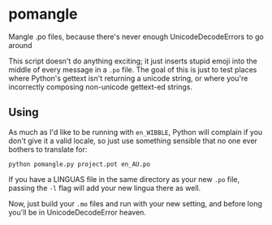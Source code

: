 pomangle
========

Mangle .po files, because there's never enough UnicodeDecodeErrors to go around

This script doesn't do anything exciting; it just inserts stupid emoji into the
middle of every message in a `.po` file. The goal of this is just to test
places where Python's gettext isn't returning a unicode string, or where you're
incorrectly composing non-unicode gettext-ed strings.


Using
-----

As much as I'd like to be running with `en_WIBBLE`, Python will complain if
you don't give it a valid locale, so just use something sensible that no one
ever bothers to translate for:

    python pomangle.py project.pot en_AU.po

If you have a LINGUAS file in the same directory as your new `.po` file,
passing the `-l` flag will add your new lingua there as well.

Now, just build your `.mo` files and run with your new setting, and before
long you'll be in UnicodeDecodeError heaven.
